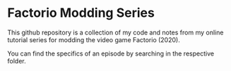 # Factorio Modding Series

This github repository is a collection of my code and notes from my online tutorial series for modding the video game Factorio (2020).

You can find the specifics of an episode by searching in the respective folder.
